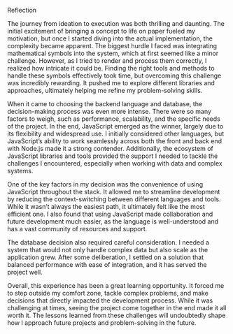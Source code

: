 Reflection

The journey from ideation to execution was both thrilling and daunting. The initial excitement of bringing a concept to life on paper fueled my motivation, but once I started diving into the actual implementation, the complexity became apparent. The biggest hurdle I faced was integrating mathematical symbols into the system, which at first seemed like a minor challenge. However, as I tried to render and process them correctly, I realized how intricate it could be. Finding the right tools and methods to handle these symbols effectively took time, but overcoming this challenge was incredibly rewarding. It pushed me to explore different libraries and approaches, ultimately helping me refine my problem-solving skills.

When it came to choosing the backend language and database, the decision-making process was even more intense. There were so many factors to weigh, such as performance, scalability, and the specific needs of the project. In the end, JavaScript emerged as the winner, largely due to its flexibility and widespread use. I initially considered other languages, but JavaScript’s ability to work seamlessly across both the front and back end with Node.js made it a strong contender. Additionally, the ecosystem of JavaScript libraries and tools provided the support I needed to tackle the challenges I encountered, especially when working with data and complex systems.

One of the key factors in my decision was the convenience of using JavaScript throughout the stack. It allowed me to streamline development by reducing the context-switching between different languages and tools. While it wasn’t always the easiest path, it ultimately felt like the most efficient one. I also found that using JavaScript made collaboration and future development much easier, as the language is well-understood and has a vast community of resources and support.

The database decision also required careful consideration. I needed a system that would not only handle complex data but also scale as the application grew. After some deliberation, I settled on a solution that balanced performance with ease of integration, and it has served the project well.

Overall, this experience has been a great learning opportunity. It forced me to step outside my comfort zone, tackle complex problems, and make decisions that directly impacted the development process. While it was challenging at times, seeing the project come together in the end made it all worth it. The lessons learned from these challenges will undoubtedly shape how I approach future projects and problem-solving in the future.

